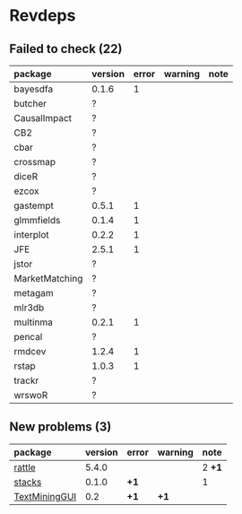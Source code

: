 # Revdeps

## Failed to check (22)

|package        |version |error |warning |note |
|:--------------|:-------|:-----|:-------|:----|
|bayesdfa       |0.1.6   |1     |        |     |
|butcher        |?       |      |        |     |
|CausalImpact   |?       |      |        |     |
|CB2            |?       |      |        |     |
|cbar           |?       |      |        |     |
|crossmap       |?       |      |        |     |
|diceR          |?       |      |        |     |
|ezcox          |?       |      |        |     |
|gastempt       |0.5.1   |1     |        |     |
|glmmfields     |0.1.4   |1     |        |     |
|interplot      |0.2.2   |1     |        |     |
|JFE            |2.5.1   |1     |        |     |
|jstor          |?       |      |        |     |
|MarketMatching |?       |      |        |     |
|metagam        |?       |      |        |     |
|mlr3db         |?       |      |        |     |
|multinma       |0.2.1   |1     |        |     |
|pencal         |?       |      |        |     |
|rmdcev         |1.2.4   |1     |        |     |
|rstap          |1.0.3   |1     |        |     |
|trackr         |?       |      |        |     |
|wrswoR         |?       |      |        |     |

## New problems (3)

|package                                    |version |error  |warning |note     |
|:------------------------------------------|:-------|:------|:-------|:--------|
|[rattle](problems.md#rattle)               |5.4.0   |       |        |2 __+1__ |
|[stacks](problems.md#stacks)               |0.1.0   |__+1__ |        |1        |
|[TextMiningGUI](problems.md#textmininggui) |0.2     |__+1__ |__+1__  |         |

